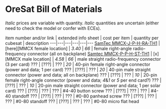 # OreSat Bill of Materials
_Italic_ prices are variable with quantity. _Italic_ quantities are uncertain (either need to check the model or confer with ECEs).

item number and/or link | extended info sheet | cost per item | quantity per cubesat | description
---|---|---|---|---|---
[SamTec MMCX-J-P-H-RA-TH1][MMCX female] | [here][MMCX female location] | _3.40_ | _66_ | female right-angle radio-frequency connector (all on backplane)
[Samtec MMCX-P-P-H-ST-TH1][MMCX male] | [x][MMCX male location] | _4.58_ | _66_ | male straight radio-frequency connector (3 per card)
??? | [???] | ??? | _20_ | 40-pin female right-angle connector (power and data; 1 per card)
??? | [???] | ??? | _20_ | 40-pin male straight connector (power and data; all on backplane)
??? | [???] | ??? | _10_ | 20-pin female right-angle connector (power and data; _4_&_1_ or _5_ per end card?)
??? | [???] | ??? | _10_ | 20-pin male straight connector (power and data; 1 per solar card)
??? | [???] | ??? | ??? | #4-40 button screw
??? | [???] | ??? | ??? | #4-40 standoff
??? | [???] | ??? | ??? | #0-80 panhead screw
??? | [???] | ??? | ??? | #0-80 standoff
??? | [???] | ??? | ??? | #0-80 micro flat head






[MMCX female]: https://www.digikey.com/product-detail/en/samtec-inc/MMCX-J-P-H-RA-TH1/SAM10615-ND/6561608
[MMCV female location]: MMCX/MMCX_J_P_H_RA_TH1.md
[MMCX male]: https://www.digikey.com/product-detail/en/samtec-inc/MMCX-P-P-H-ST-TH1/SAM10618-ND/6561612
[MMCV male location]: MMCX/MMCX_male_straight.md
